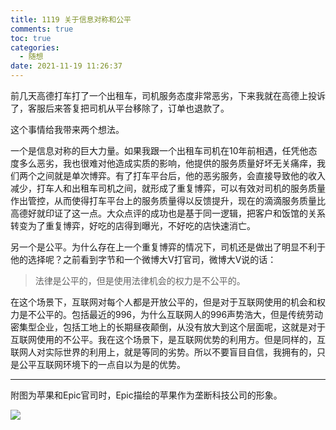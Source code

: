 ```yaml
---
title: 1119 关于信息对称和公平
comments: true
toc: true
categories:
  - 随想
date: 2021-11-19 11:26:37
---
```


前几天高德打车打了一个出租车，司机服务态度非常恶劣，下来我就在高德上投诉了，客服后来答复把司机从平台移除了，订单也退款了。

这个事情给我带来两个想法。

一个是信息对称的巨大力量。如果我跟一个出租车司机在10年前相遇，任凭他态度多么恶劣，我也很难对他造成实质的影响，他提供的服务质量好坏无关痛痒，我们两个之间就是单次博弈。有了打车平台后，他的恶劣服务，会直接导致他的收入减少，打车人和出租车司机之间，就形成了重复博弈，可以有效对司机的服务质量作出管控，从而使得打车平台上的服务质量得以反馈提升，现在的滴滴服务质量比高德好就印证了这一点。大众点评的成功也是基于同一逻辑，把客户和饭馆的关系转变为了重复博弈，好吃的店得到曝光，不好吃的店快速消亡。

另一个是公平。为什么存在上一个重复博弈的情况下，司机还是做出了明显不利于他的选择呢？之前看到字节和一个微博大V打官司，微博大V说的话：

> 法律是公平的，但是使用法律机会的权力是不公平的。

在这个场景下，互联网对每个人都是开放公平的，但是对于互联网使用的机会和权力是不公平的。包括最近的996，为什么互联网人的996声势浩大，但是传统劳动密集型企业，包括工地上的长期昼夜颠倒，从没有放大到这个层面呢，这就是对于互联网使用的不公平。我在这个场景下，是互联网优势的利用方。但是同样的，互联网人对实际世界的利用上，就是等同的劣势。所以不要盲目自信，我拥有的，只是公平互联网环境下的一点自以为是的优势。

---

附图为苹果和Epic官司时，Epic描绘的苹果作为垄断科技公司的形象。

![](https://halfbit.oss-cn-hangzhou.aliyuncs.com/202204020116588.png)